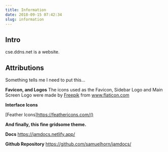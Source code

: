 ```yaml
---
title: Information
date: 2018-09-15 07:42:34
slug: information
---
```


## Intro

cse.ddns.net is a website. 

## Attributions

Something tells me I need to put this...

**Favicon, and Logos**
The icons used as the Favicon, Sidebar Logo and Main Screen Logo were made by <a href="https://www.flaticon.com/authors/freepik" title="Freepik">Freepik</a> from <a href="https://www.flaticon.com/" title="Flaticon"> www.flaticon.com</a>

**Interface Icons**

[Feather Icons]https://feathericons.com/()

**And finally, this fine gridsome theme.**

**Docs**
https://jamdocs.netlify.app/

**Github Repository**
https://github.com/samuelhorn/jamdocs/

